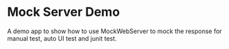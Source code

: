 # Mock Server Demo

A demo app to show how to use MockWebServer to mock the response for manual test, auto UI test and junit test. 
